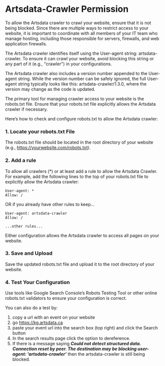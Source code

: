 Artsdata-Crawler Permission
=======================

To allow the Artsdata crawler to crawl your website, ensure that it is not being blocked. Since there are multiple ways to restrict access to your website, it is important to coordinate with all members of your IT team who manage hosting, including those responsible for servers, firewalls, and web application firewalls.

The Artsdata crawler identifies itself using the User-agent string: artsdata-crawler. To ensure it can crawl your website, avoid blocking this string or any part of it (e.g., "crawler") in your configurations.

The Artsdata crawler also includes a version number appended to the User-agent string. While the version number can be safely ignored, the full User-agent string typically looks like this: artsdata-crawler/1.3.0, where the version may change as the code is updated.

The primary tool for managing crawler access to your website is the robots.txt file. Ensure that your robots.txt file explicitly allows the Artsdata crawler if necessary.

Here’s how to check and configure robots.txt to allow the Artsdata crawler:

### 1. Locate your robots.txt File

The robots.txt file should be located in the root directory of your website (e.g., https://yourwebsite.com/robots.txt).

### 2. Add a rule

To allow all crawlers (*) or at least add a rule to allow the Artsdata Crawler. For example, add the following lines to the top of your robots.txt file to explicitly allow the Artsdata crawler:

```
User-agent: *
Allow: /
```
OR if you already have other rules to keep...

```
User-agent: artsdata-crawler
Allow: /

...other rules...
```


Either configuration allows the Artsdata crawler to access all pages on your website.


### 3. Save and Upload

Save the updated robots.txt file and upload it to the root directory of your website.

### 4. Test Your Configuration

Use tools like Google Search Console’s Robots Testing Tool or other online robots.txt validators to ensure your configuration is correct. 

You can also do a test by:
1. copy a url with an event on your website
2. go https://kg.artsdata.ca
3. paste your event url into the search box (top right) and click the Search button
4. In the search results page click the option to dereference.
5. If there is a message saying ***Could not detect structured data. Connection reset by peer. The destination may be blocking user-agent: 'artsdata-crawler'*** then the artsdata-crawler is still being blocked.


